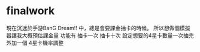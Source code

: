 # finalwork
現在沉迷於手游BanG Dream!! 中，總是會要課金抽卡的時候。
所以想做個模擬器讓我大概預估課金量
功能有  抽卡一次  抽卡十次  設定想要的4星卡數量一次抽完
外加一個  4星卡機率調整
